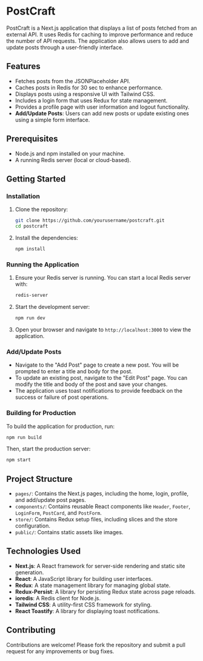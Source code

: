# PostCraft

PostCraft is a Next.js application that displays a list of posts fetched from an external API. It uses Redis for caching to improve performance and reduce the number of API requests. The application also allows users to add and update posts through a user-friendly interface.

## Features

- Fetches posts from the JSONPlaceholder API.
- Caches posts in Redis for 30 sec to enhance performance.
- Displays posts using a responsive UI with Tailwind CSS.
- Includes a login form that uses Redux for state management.
- Provides a profile page with user information and logout functionality.
- **Add/Update Posts**: Users can add new posts or update existing ones using a simple form interface.

## Prerequisites

- Node.js and npm installed on your machine.
- A running Redis server (local or cloud-based).

## Getting Started

### Installation

1. Clone the repository:

   ```bash
   git clone https://github.com/yourusername/postcraft.git
   cd postcraft
   ```

2. Install the dependencies:

   ```bash
   npm install
   ```

### Running the Application

1. Ensure your Redis server is running. You can start a local Redis server with:

   ```bash
   redis-server
   ```

2. Start the development server:

   ```bash
   npm run dev
   ```

3. Open your browser and navigate to `http://localhost:3000` to view the application.

### Add/Update Posts

- Navigate to the "Add Post" page to create a new post. You will be prompted to enter a title and body for the post.
- To update an existing post, navigate to the "Edit Post" page. You can modify the title and body of the post and save your changes.
- The application uses toast notifications to provide feedback on the success or failure of post operations.

### Building for Production

To build the application for production, run:

```bash
npm run build
```

Then, start the production server:

```bash
npm start
```

## Project Structure

- `pages/`: Contains the Next.js pages, including the home, login, profile, and add/update post pages.
- `components/`: Contains reusable React components like `Header`, `Footer`, `LoginForm`, `PostCard`, and `PostForm`.
- `store/`: Contains Redux setup files, including slices and the store configuration.
- `public/`: Contains static assets like images.

## Technologies Used

- **Next.js**: A React framework for server-side rendering and static site generation.
- **React**: A JavaScript library for building user interfaces.
- **Redux**: A state management library for managing global state.
- **Redux-Persist**: A library for persisting Redux state across page reloads.
- **ioredis**: A Redis client for Node.js.
- **Tailwind CSS**: A utility-first CSS framework for styling.
- **React Toastify**: A library for displaying toast notifications.

## Contributing

Contributions are welcome! Please fork the repository and submit a pull request for any improvements or bug fixes.
